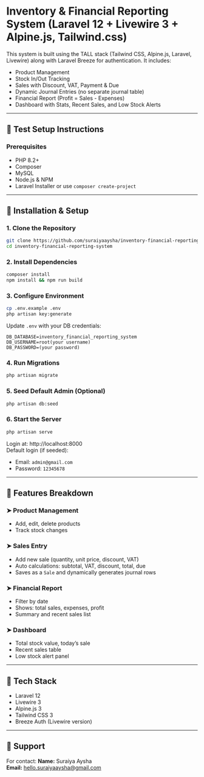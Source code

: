 
# Inventory & Financial Reporting System (Laravel 12 + Livewire 3 + Alpine.js, Tailwind.css)

This system is built using the TALL stack (Tailwind CSS, Alpine.js, Laravel, Livewire) along with Laravel Breeze for authentication. It includes:

- Product Management
- Stock In/Out Tracking
- Sales with Discount, VAT, Payment & Due
- Dynamic Journal Entries (no separate journal table)
- Financial Report (Profit = Sales - Expenses)
- Dashboard with Stats, Recent Sales, and Low Stock Alerts

---

## 🧪 Test Setup Instructions

### Prerequisites

- PHP 8.2+
- Composer
- MySQL
- Node.js & NPM
- Laravel Installer or use `composer create-project`

---

## 🚀 Installation & Setup

### 1. Clone the Repository

```bash
git clone https://github.com/suraiyaaysha/inventory-financial-reporting-system
cd inventory-financial-reporting-system
```

### 2. Install Dependencies

```bash
composer install
npm install && npm run build
```

### 3. Configure Environment

```bash
cp .env.example .env
php artisan key:generate
```

Update `.env` with your DB credentials:

```
DB_DATABASE=inventory_financial_reporting_system
DB_USERNAME=root(your username)
DB_PASSWORD=(your password)
```

### 4. Run Migrations

```bash
php artisan migrate
```

### 5. Seed Default Admin (Optional)

```bash
php artisan db:seed
```

### 6. Start the Server

```bash
php artisan serve
```

Login at: http://localhost:8000  
Default login (if seeded):
- Email: `admin@gmail.com`
- Password: `12345678`

---

## 🔧 Features Breakdown

### ➤ Product Management
- Add, edit, delete products
- Track stock changes

### ➤ Sales Entry
- Add new sale (quantity, unit price, discount, VAT)
- Auto calculations: subtotal, VAT, discount, total, due
- Saves as a `Sale` and dynamically generates journal rows

### ➤ Financial Report
- Filter by date
- Shows: total sales, expenses, profit
- Summary and recent sales list

### ➤ Dashboard
- Total stock value, today’s sale
- Recent sales table
- Low stock alert panel

---

## 🧩 Tech Stack

- Laravel 12
- Livewire 3
- Alpine.js 3
- Tailwind CSS 3
- Breeze Auth (Livewire version)

---

## 🙋 Support

For contact:
**Name:** Suraiya Aysha  
**Email:** hello.suraiyaaysha@gmail.com
